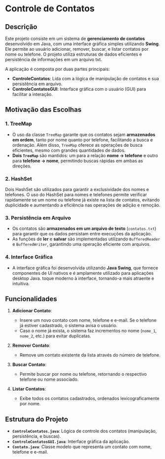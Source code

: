# Controle de Contatos

## Descrição

Este projeto consiste em um sistema de **gerenciamento de contatos** desenvolvido em Java, com uma interface gráfica simples utilizando **Swing**. Ele permite ao usuário adicionar, remover, buscar, e listar contatos por nome ou telefone. O projeto utiliza estruturas de dados eficientes e persistência de informações em um arquivo txt.

A aplicação é composta por duas partes principais:
- **ControleContatos**: Lida com a lógica de manipulação de contatos e sua persistência em arquivo.
- **ControleContatosGUI**: Interface gráfica com o usuário (GUI) para facilitar a interação.

## Motivação das Escolhas

### 1. **TreeMap**
- O uso da classe `TreeMap` garante que os contatos sejam **armazenados em ordem**, tanto por nome quanto por telefone, facilitando a busca e ordenação. Além disso, `TreeMap` oferece as operações de busca eficientes, mesmo com grandes quantidades de dados.
- **Dois `TreeMap`** são mantidos: um para a relação **nome → telefone** e outro para **telefone → nome**, permitindo buscas rápidas em ambas as direções.

### 2. **HashSet**
Dois HashSet são utilizados para garantir a exclusividade dos nomes e telefones. O uso do HashSet para nomes e telefones permite verificar rapidamente se um nome ou telefone já existe na lista de contatos, evitando duplicidade e aumentando a eficiência nas operações de adição e remoção.

### 3. **Persistência em Arquivo**
- Os contatos são **armazenados em um arquivo de texto** (`contatos.txt`) para garantir que os dados persistam entre execuções da aplicação. 
- As funções de **ler** e **salvar** são implementadas utilizando `BufferedReader` e `BufferedWriter`, garantindo uma operação eficiente com arquivos.

### 4. **Interface Gráfica**
- A interface gráfica foi desenvolvida utilizando **Java Swing**, que fornece componentes de UI nativos e é amplamente utilizado para aplicações desktop Java.
 toque moderno à interface, tornando-a mais atraente e intuitiva.
  
## Funcionalidades

1. **Adicionar Contato**:
   - Insere um novo contato com nome, telefone e e-mail. Se o telefone já estiver cadastrado, o sistema avisa o usuário.
   - Caso o nome já exista, o sistema faz incrementos no nome (`nome_1`, `nome_2`, etc.) para evitar duplicatas.

2. **Remover Contato**:
   - Remove um contato existente da lista através do número de telefone.

3. **Buscar Contato**:
   - Permite buscar por nome ou telefone, retornando o respectivo telefone ou nome associado.

4. **Listar Contatos**:
   - Exibe todos os contatos cadastrados, ordenados lexicograficamente por nome.

## Estrutura do Projeto

- **`ControleContatos.java`**: Lógica de controle dos contatos (manipulação, persistência, e buscas).
- **`ControleContatosGUI.java`**: Interface gráfica da aplicação.
- **`Contato.java`**: Classe modelo que representa um contato com nome, telefone e e-mail.
